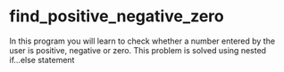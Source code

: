 # find_positive_negative_zero

In this program you will learn to check whether a number entered by the user is positive, negative or zero. This problem is solved using  nested if...else statement

